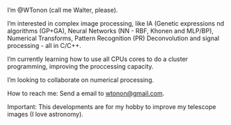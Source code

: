 I’m @WTonon (call me Walter, please).

I’m interested in complex image processing, like IA (Genetic expressions nd algorithms (GP+GA), Neural Networks (NN - RBF, Khonen and MLP/BP), Numerical Transforms, Pattern Recognition (PR) Deconvolution and signal processing - all in C/C++.

I’m currently learning how to use all CPUs cores to do a cluster programming, improving the proccessing capacity.

I’m looking to collaborate on numerical processing.

How to reach me: Send a email to wtonon@gmail.com.

Important: This developments are for my hobby to improve my telescope images (I love astronomy).


<!---
WTonon/WTonon is a ✨ special ✨ repository because its `README.md` (this file) appears on your GitHub profile.
You can click the Preview link to take a look at your changes.
--->
